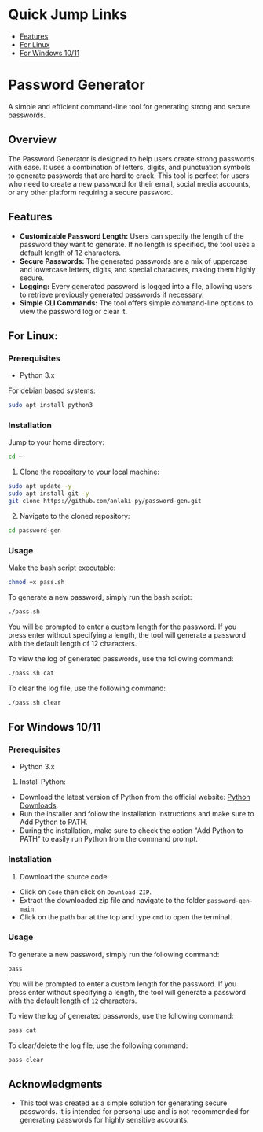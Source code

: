 # Quick Jump Links

- [Features](#features)
- [For Linux](#for-linux)
- [For Windows 10/11](#for-windows-1011)




# Password Generator

A simple and efficient command-line tool for generating strong and secure passwords.

## Overview

The Password Generator is designed to help users create strong passwords with ease. It uses a combination of letters, digits, and punctuation symbols to generate passwords that are hard to crack. This tool is perfect for users who need to create a new password for their email, social media accounts, or any other platform requiring a secure password.

## Features

- **Customizable Password Length:** Users can specify the length of the password they want to generate. If no length is specified, the tool uses a default length of 12 characters.
- **Secure Passwords:** The generated passwords are a mix of uppercase and lowercase letters, digits, and special characters, making them highly secure.
- **Logging:** Every generated password is logged into a file, allowing users to retrieve previously generated passwords if necessary.
- **Simple CLI Commands:** The tool offers simple command-line options to view the password log or clear it.




## For Linux:

### Prerequisites

- Python 3.x

For debian based systems:

```bash
sudo apt install python3
```

### Installation

Jump to your home directory:

```bash
cd ~
```

1. Clone the repository to your local machine:

```bash
sudo apt update -y
sudo apt install git -y
git clone https://github.com/anlaki-py/password-gen.git
```

2. Navigate to the cloned repository:

```bash
cd password-gen
```

### Usage

Make the bash script executable:

```bash
chmod +x pass.sh
```

To generate a new password, simply run the bash script:

```bash
./pass.sh
```

You will be prompted to enter a custom length for the password. If you press enter without specifying a length, the tool will generate a password with the default length of 12 characters.

To view the log of generated passwords, use the following command:

```bash
./pass.sh cat
```

To clear the log file, use the following command:

```bash
./pass.sh clear
```



## For Windows 10/11

### Prerequisites

- Python 3.x

1. Install Python: 
- Download the latest version of Python from the official website: [Python Downloads](https://www.python.org/downloads/windows/).
- Run the installer and follow the installation instructions and make sure to Add Python to PATH.
- During the installation, make sure to check the option "Add Python to PATH" to easily run Python from the command prompt.


### Installation

1. Download the source code:
- Click on `Code` then click on `Download ZIP`.
- Extract the downloaded zip file and navigate to the folder `password-gen-main`.
- Click on the path bar at the top and type `cmd` to open the terminal.

### Usage

To generate a new password, simply run the following command:

```bash
pass
```

You will be prompted to enter a custom length for the password. If you press enter without specifying a length, the tool will generate a password with the default length of `12` characters.

To view the log of generated passwords, use the following command:

```bash
pass cat
```

To clear/delete the log file, use the following command:

```bash
pass clear
```




## Acknowledgments

- This tool was created as a simple solution for generating secure passwords. It is intended for personal use and is not recommended for generating passwords for highly sensitive accounts.
